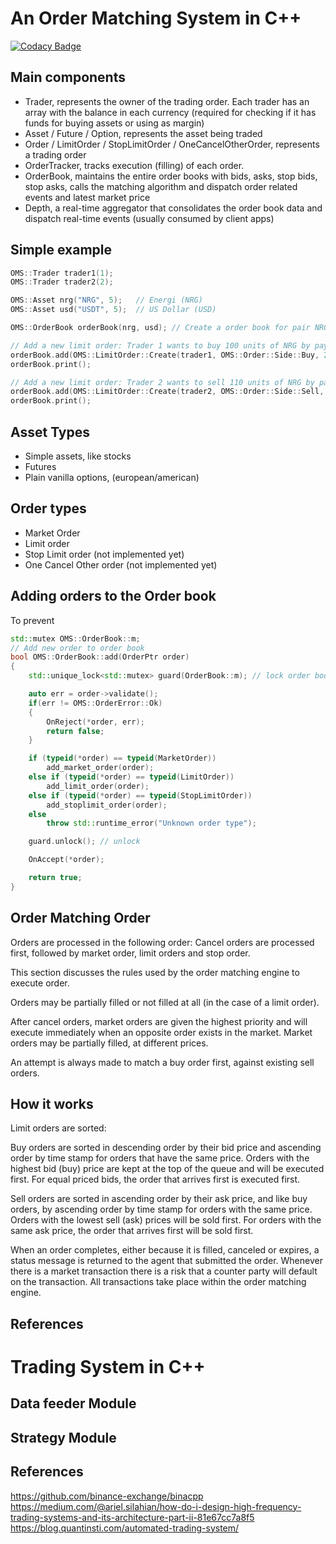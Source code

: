 # An Order Matching System in C++

[![Codacy Badge](https://api.codacy.com/project/badge/Grade/75db636aa855419b8075d9e9d7c26551)](https://app.codacy.com/manual/aroff/ordermatchingsystem?utm_source=github.com&utm_medium=referral&utm_content=aroff/ordermatchingsystem&utm_campaign=Badge_Grade_Dashboard)

## Main components

-  Trader, represents the owner of the trading order. Each trader has an array with the balance in each currency (required for checking if it has funds for buying assets or using as margin)
-  Asset / Future / Option, represents the asset being traded
-  Order / LimitOrder / StopLimitOrder / OneCancelOtherOrder, represents a trading order
-  OrderTracker, tracks execution (filling) of each order.
-  OrderBook, maintains the entire order books with bids, asks, stop bids, stop asks, calls the matching algorithm and dispatch order related events and latest market price
-  Depth, a real-time aggregator that consolidates the order book data and dispatch real-time events (usually consumed by client apps)

## Simple example

```cpp
OMS::Trader trader1(1);
OMS::Trader trader2(2);

OMS::Asset nrg("NRG", 5);	// Energi (NRG)
OMS::Asset usd("USDT", 5);	// US Dollar (USD)

OMS::OrderBook orderBook(nrg, usd); // Create a order book for pair NRG x USD

// Add a new limit order: Trader 1 wants to buy 100 units of NRG by paying 2 USDT
orderBook.add(OMS::LimitOrder::Create(trader1, OMS::Order::Side::Buy, 2 /*bid price*/, 100 /* quantity */));
orderBook.print();

// Add a new limit order: Trader 2 wants to sell 110 units of NRG by paying 2 USDT
orderBook.add(OMS::LimitOrder::Create(trader2, OMS::Order::Side::Sell, 2.1 /*ask price*/, 110 /* quantity */));
orderBook.print();

```

## Asset Types

-  Simple assets, like stocks
-  Futures
-  Plain vanilla options, (european/american)

## Order types

-  Market Order
-  Limit order
-  Stop Limit order (not implemented yet)
-  One Cancel Other order (not implemented yet)

## Adding orders to the Order book

To prevent 
```cpp
std::mutex OMS::OrderBook::m;
// Add new order to order book
bool OMS::OrderBook::add(OrderPtr order)
{
	std::unique_lock<std::mutex> guard(OrderBook::m); // lock order books from other threads

	auto err = order->validate();
	if(err != OMS::OrderError::Ok)
	{
		OnReject(*order, err);
		return false;
	}

	if (typeid(*order) == typeid(MarketOrder))
		add_market_order(order);
	else if (typeid(*order) == typeid(LimitOrder))
		add_limit_order(order);
	else if (typeid(*order) == typeid(StopLimitOrder))
		add_stoplimit_order(order);
	else
		throw std::runtime_error("Unknown order type");

    guard.unlock(); // unlock

	OnAccept(*order);

	return true;
}
```

## Order Matching Order

Orders are processed in the following order: Cancel orders are processed first, followed by market order, limit orders and stop order. 

This section discusses the rules used by the order matching engine to execute order. 

Orders may be partially filled or not filled at all (in the case of a limit order).

After cancel orders, market orders are given the highest priority and will execute immediately when an opposite order exists in the market. Market orders may be partially filled, at different prices.

An attempt is always made to match a buy order first, against existing sell orders.

## How it works

Limit orders are sorted:

Buy orders are sorted in descending order by their bid price and ascending order by time stamp for orders that have the same price. Orders with the highest bid (buy) price are kept at the top of the queue and will be executed first. For equal priced bids, the order that arrives first is executed first.

Sell orders are sorted in ascending order by their ask price, and like buy orders, by ascending order by time stamp for orders with the same price. Orders with the lowest sell (ask) prices will be sold first. For orders with the same ask price, the order that arrives first will be sold first.

When an order completes, either because it is filled, canceled or expires, a status message is returned to the agent that submitted the order. Whenever there is a market transaction there is a risk that a counter party will default on the transaction. All transactions take place within the order matching engine.


## References

# Trading System in C++

## Data feeder Module

## Strategy Module

## References

https://github.com/binance-exchange/binacpp
https://medium.com/@ariel.silahian/how-do-i-design-high-frequency-trading-systems-and-its-architecture-part-ii-81e67cc7a8f5
https://blog.quantinsti.com/automated-trading-system/
